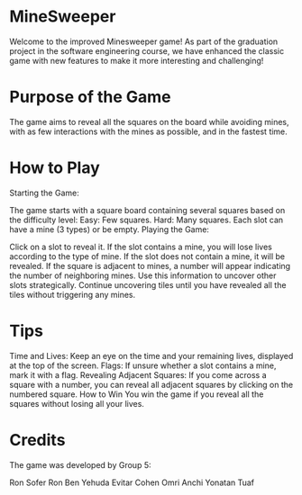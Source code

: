 # MineSweeper

Welcome to the improved Minesweeper game! As part of the graduation project in the software engineering course, we have enhanced the classic game with new features to make it more interesting and challenging!

# Purpose of the Game
The game aims to reveal all the squares on the board while avoiding mines, with as few interactions with the mines as possible, and in the fastest time.

# How to Play
Starting the Game:

The game starts with a square board containing several squares based on the difficulty level:
Easy: Few squares.
Hard: Many squares.
Each slot can have a mine (3 types) or be empty.
Playing the Game:

Click on a slot to reveal it.
If the slot contains a mine, you will lose lives according to the type of mine.
If the slot does not contain a mine, it will be revealed.
If the square is adjacent to mines, a number will appear indicating the number of neighboring mines.
Use this information to uncover other slots strategically.
Continue uncovering tiles until you have revealed all the tiles without triggering any mines.
# Tips
Time and Lives: Keep an eye on the time and your remaining lives, displayed at the top of the screen.
Flags: If unsure whether a slot contains a mine, mark it with a flag.
Revealing Adjacent Squares: If you come across a square with a number, you can reveal all adjacent squares by clicking on the numbered square.
How to Win
You win the game if you reveal all the squares without losing all your lives.
# Credits
The game was developed by Group 5:

Ron Sofer
Ron Ben Yehuda
Evitar Cohen
Omri Anchi
Yonatan Tuaf
